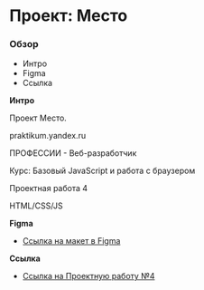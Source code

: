 # Проект: Место

### Обзор

* Интро
* Figma
* Ссылка

**Интро**

Проект Место.

praktikum.yandex.ru

ПРОФЕССИИ - Веб-разработчик

Курс: Базовый JavaScript и работа с браузером

Проектная работа 4

HTML/CSS/JS

**Figma**

* [Ссылка на макет в Figma](https://www.figma.com/file/2cn9N9jSkmxD84oJik7xL7/JavaScript.-Sprint-4?node-id=0%3A1)

**Ссылка**

* [Ссылка на Проектную работу №4](https://artizl.github.io/mesto/)
